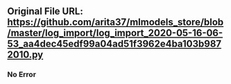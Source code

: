 ## Original File URL: https://github.com/arita37/mlmodels_store/blob/master/log_import/log_import_2020-05-16-06-53_aa4dec45edf99a04ad51f3962e4ba103b9872010.py<br />

### No Error